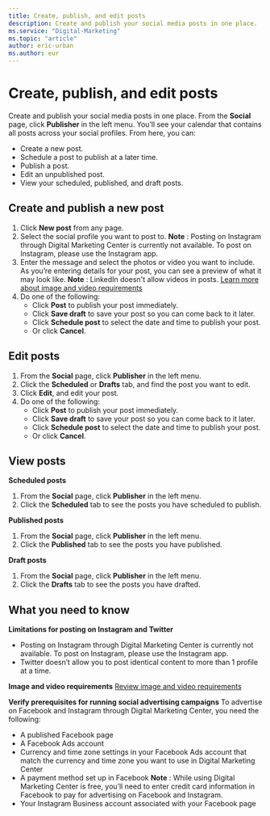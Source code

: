 ```yaml
---
title: Create, publish, and edit posts
description: Create and publish your social media posts in one place.
ms.service: "Digital-Marketing"
ms.topic: "article"
author: eric-urban
ms.author: eur
---
```


# Create, publish, and edit posts

Create and publish your social media posts in one place. From the **Social** page, click **Publisher** in the left menu. You’ll see your calendar that contains all posts across your social profiles. From here, you can:

- Create a new post.
- Schedule a post to publish at a later time.
- Publish a post.
- Edit an unpublished post.
- View your scheduled, published, and draft posts.

## Create and publish a new post

1. Click **New post** from any page.
1. Select the social profile you want to post to. 		**Note** : Posting on Instagram through Digital Marketing Center is currently not available. To post on Instagram, please use the Instagram app.
1. Enter the message and select the photos or video you want to include. As you’re entering details for your post, you can see a preview of what it may look like. 		**Note** : LinkedIn doesn't allow videos in posts. [Learn more about image and video requirements](./hlp_DMC_CONC_ImageVideoRequirements.md)
1. Do one of the following:
   - Click **Post** to publish your post immediately.
   - Click **Save draft** to save your post so you can come back to it later.
   - Click **Schedule post** to select the date and time to publish your post.
   - Or click **Cancel**.

## Edit posts

1. From the **Social** page, click **Publisher** in the left menu.
1. Click the **Scheduled** or **Drafts** tab, and find the post you want to edit.
1. Click **Edit**, and edit your post.
1. Do one of the following:
   - Click **Post** to publish your post immediately.
   - Click **Save draft** to save your post so you can come back to it later.
   - Click **Schedule post** to select the date and time to publish your post.
   - Or click **Cancel**.

## View posts

**Scheduled posts**
1. From the **Social** page, click **Publisher** in the left menu.
1. Click the **Scheduled** tab to see the posts you have scheduled to publish.

**Published posts**
1. From the **Social** page, click **Publisher** in the left menu.
1. Click the **Published** tab to see the posts you have published.

**Draft posts**
1. From the **Social** page, click **Publisher** in the left menu.
1. Click the **Drafts** tab to see the posts you have drafted.

## What you need to know

**Limitations for posting on Instagram and Twitter**
- Posting on Instagram through Digital Marketing Center is currently not available. To post on Instagram, please use the Instagram app.
- Twitter doesn’t allow you to post identical content to more than 1 profile at a time.

**Image and video requirements**
[Review image and video requirements](./hlp_DMC_CONC_ImageVideoRequirements.md)

**Verify prerequisites for running social advertising campaigns**
To advertise on Facebook and Instagram through Digital Marketing Center, you need the following:

- A published Facebook page
- A Facebook Ads account
- Currency and time zone settings in your Facebook Ads account that match the currency and time zone you want to use in Digital Marketing Center
- A payment method set up in Facebook **Note** : While using Digital Marketing Center is free, you’ll need to enter credit card information in Facebook to pay for advertising on Facebook and Instagram.
- Your Instagram Business account associated with your Facebook page


